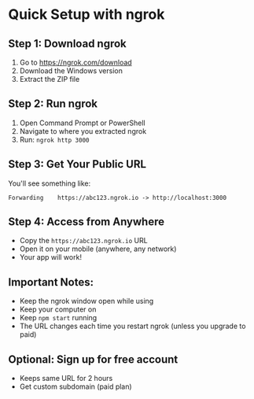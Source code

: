 # Quick Setup with ngrok

## Step 1: Download ngrok
1. Go to https://ngrok.com/download
2. Download the Windows version
3. Extract the ZIP file

## Step 2: Run ngrok
1. Open Command Prompt or PowerShell
2. Navigate to where you extracted ngrok
3. Run: `ngrok http 3000`

## Step 3: Get Your Public URL
You'll see something like:
```
Forwarding    https://abc123.ngrok.io -> http://localhost:3000
```

## Step 4: Access from Anywhere
- Copy the `https://abc123.ngrok.io` URL
- Open it on your mobile (anywhere, any network)
- Your app will work!

## Important Notes:
- Keep the ngrok window open while using
- Keep your computer on
- Keep `npm start` running
- The URL changes each time you restart ngrok (unless you upgrade to paid)

## Optional: Sign up for free account
- Keeps same URL for 2 hours
- Get custom subdomain (paid plan)







